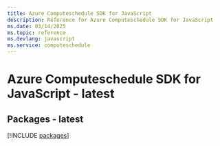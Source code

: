 ```yaml
---
title: Azure Computeschedule SDK for JavaScript
description: Reference for Azure Computeschedule SDK for JavaScript
ms.date: 03/14/2025
ms.topic: reference
ms.devlang: javascript
ms.service: computeschedule
---
```

# Azure Computeschedule SDK for JavaScript - latest
## Packages - latest
[!INCLUDE [packages](computeschedule-index.md)]